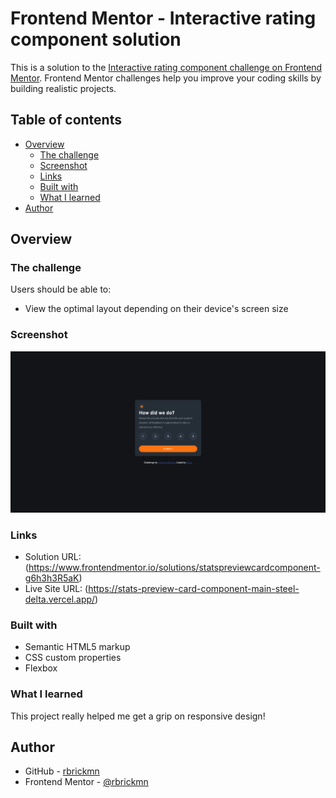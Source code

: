 # Frontend Mentor - Interactive rating component solution

This is a solution to the [Interactive rating component challenge on Frontend Mentor](https://www.frontendmentor.io/challenges/interactive-rating-component-koxpeBUmI). Frontend Mentor challenges help you improve your coding skills by building realistic projects. 

## Table of contents

- [Overview](#overview)
  - [The challenge](#the-challenge)
  - [Screenshot](#screenshot)
  - [Links](#links)
  - [Built with](#built-with)
  - [What I learned](#what-i-learned)
- [Author](#author)

## Overview

### The challenge

Users should be able to:

- View the optimal layout depending on their device's screen size

### Screenshot

![](/interactive-rating-component-main/images/screenshot.png)

### Links

- Solution URL: (https://www.frontendmentor.io/solutions/statspreviewcardcomponent-g6h3h3R5aK)
- Live Site URL: (https://stats-preview-card-component-main-steel-delta.vercel.app/)

### Built with

- Semantic HTML5 markup
- CSS custom properties
- Flexbox

### What I learned

This project really helped me get a grip on responsive design!

## Author

- GitHub - [rbrickmn](https://github.com/rbrickmn)
- Frontend Mentor - [@rbrickmn](https://www.frontendmentor.io/profile/rbrickmn)
